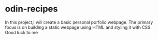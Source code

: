 # odin-recipes 
In this project,I will create a basic personal porfolio webpage. The primary focus is on building a static webpage using HTML and styling it with CSS. 
Good luck to me 